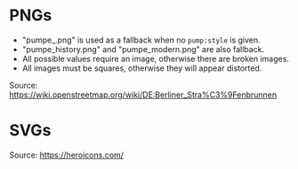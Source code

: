 # PNGs

- "pumpe\_.png" is used as a fallback when no `pump:style` is given.
- "pumpe_history.png" and "pumpe_modern.png" are also fallback.
- All possible values require an image, otherwise there are broken images.
- All images must be squares, otherwise they will appear distorted.

Source: https://wiki.openstreetmap.org/wiki/DE:Berliner_Stra%C3%9Fenbrunnen

# SVGs

Source: https://heroicons.com/
